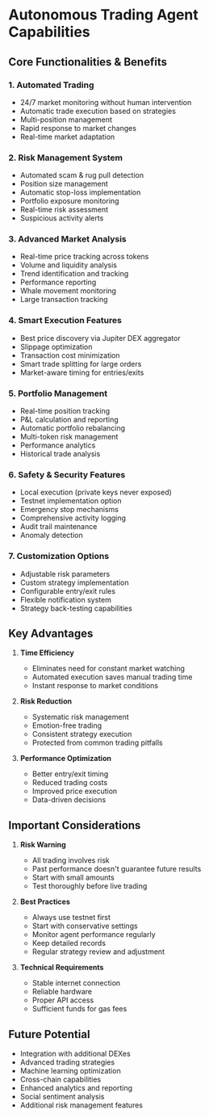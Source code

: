 # Autonomous Trading Agent Capabilities

## Core Functionalities & Benefits

### 1. Automated Trading

- 24/7 market monitoring without human intervention
- Automatic trade execution based on strategies
- Multi-position management
- Rapid response to market changes
- Real-time market adaptation

### 2. Risk Management System

- Automated scam & rug pull detection
- Position size management
- Automatic stop-loss implementation
- Portfolio exposure monitoring
- Real-time risk assessment
- Suspicious activity alerts

### 3. Advanced Market Analysis

- Real-time price tracking across tokens
- Volume and liquidity analysis
- Trend identification and tracking
- Performance reporting
- Whale movement monitoring
- Large transaction tracking

### 4. Smart Execution Features

- Best price discovery via Jupiter DEX aggregator
- Slippage optimization
- Transaction cost minimization
- Smart trade splitting for large orders
- Market-aware timing for entries/exits

### 5. Portfolio Management

- Real-time position tracking
- P&L calculation and reporting
- Automatic portfolio rebalancing
- Multi-token risk management
- Performance analytics
- Historical trade analysis

### 6. Safety & Security Features

- Local execution (private keys never exposed)
- Testnet implementation option
- Emergency stop mechanisms
- Comprehensive activity logging
- Audit trail maintenance
- Anomaly detection

### 7. Customization Options

- Adjustable risk parameters
- Custom strategy implementation
- Configurable entry/exit rules
- Flexible notification system
- Strategy back-testing capabilities

## Key Advantages

1. **Time Efficiency**

    - Eliminates need for constant market watching
    - Automated execution saves manual trading time
    - Instant response to market conditions

2. **Risk Reduction**

    - Systematic risk management
    - Emotion-free trading
    - Consistent strategy execution
    - Protected from common trading pitfalls

3. **Performance Optimization**
    - Better entry/exit timing
    - Reduced trading costs
    - Improved price execution
    - Data-driven decisions

## Important Considerations

1. **Risk Warning**

    - All trading involves risk
    - Past performance doesn't guarantee future results
    - Start with small amounts
    - Test thoroughly before live trading

2. **Best Practices**

    - Always use testnet first
    - Start with conservative settings
    - Monitor agent performance regularly
    - Keep detailed records
    - Regular strategy review and adjustment

3. **Technical Requirements**
    - Stable internet connection
    - Reliable hardware
    - Proper API access
    - Sufficient funds for gas fees

## Future Potential

- Integration with additional DEXes
- Advanced trading strategies
- Machine learning optimization
- Cross-chain capabilities
- Enhanced analytics and reporting
- Social sentiment analysis
- Additional risk management features
